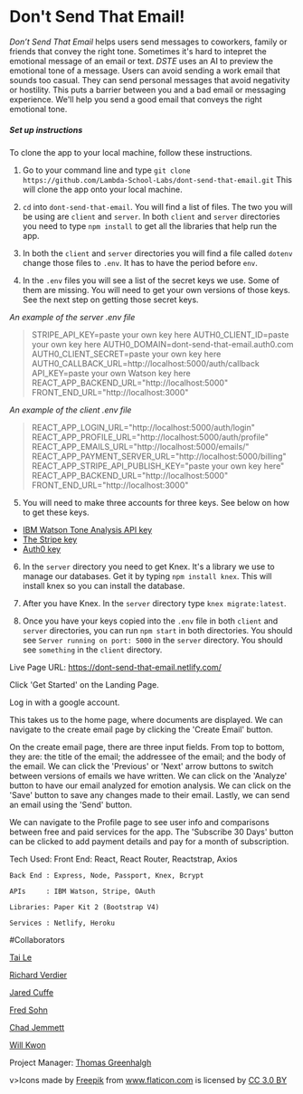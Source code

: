 Don't Send That Email!
=====================


*Don’t Send That Email* helps users send messages to coworkers, family or friends that convey the right tone. Sometimes it's hard to intepret the emotional message of an email or text.
*DSTE* uses an AI to preview the emotional tone of a message. Users can avoid sending a work email that sounds too casual. They can send personal messages that avoid negativity or hostility.
This puts a barrier between you and a bad email or messaging experience. We'll help you send a good email that conveys the right emotional tone.


##### Set up instructions

To clone the app to your local machine, follow these instructions.

1. Go to your command line and type `git clone https://github.com/Lambda-School-Labs/dont-send-that-email.git`
   This will clone the app onto your local machine.

2. `cd` into `dont-send-that-email`. You will find a list of files. The two you will be using are `client` and `server`.
   In both `client` and `server` directories you need to type `npm install` to get all the libraries that help run the app.

3. In both the `client` and `server` directories you will find a file called `dotenv` change those files to `.env`.  It has to have the period before `env`.

4. In the `.env` files you will see a list of the secret keys we use. Some of them are missing. You will need to get your own versions of those keys.  See the next step on getting those secret keys.

*An example of the server .env file*

> STRIPE\_API\_KEY=paste your own key here
AUTH0\_CLIENT\_ID=paste your own key here
AUTH0\_DOMAIN=dont-send-that-email.auth0.com
AUTH0\_CLIENT\_SECRET=paste your own key here
AUTH0\_CALLBACK\_URL=http://localhost:5000/auth/callback
API\_KEY=paste your own Watson key here
REACT\_APP\_BACKEND\_URL="http://localhost:5000"
FRONT\_END\_URL="http://localhost:3000"


*An example of the client .env file*
>REACT\_APP\_LOGIN\_URL="http://localhost:5000/auth/login"
REACT\_APP\_PROFILE_URL="http://localhost:5000/auth/profile"
REACT\_APP\_EMAILS_URL="http://localhost:5000/emails/"
REACT\_APP\_PAYMENT_SERVER_URL="http://localhost:5000/billing"
REACT\_APP\_STRIPE\_API\_PUBLISH\_KEY="paste your own key here"
REACT\_APP\_BACKEND\_URL="http://localhost:5000"
FRONT\_END\_URL="http://localhost:3000"



5. You will need to make three accounts for three keys. See below on how to get these keys.
  * [IBM Watson Tone Analysis API key](docs/watson_key_instructions.md)
  * [The Stripe key](stripe_instructions.md)
  * [Auth0 key](docs/auth0.md)

6. In the `server` directory you need to get Knex. It's a library we use to manage our databases.
  Get it by typing `npm install knex`. This will install knex so you can install the database.

8. After you have Knex. In the `server` directory type `knex migrate:latest`.

7. Once you have your keys copied into the `.env` file in both `client` and `server` directories, you can run `npm start` in both directories.
  You should see `Server running on port: 5000` in the `server` directory.
  You should see `something` in the `client` directory.





Live Page URL: https://dont-send-that-email.netlify.com/



Click 'Get Started' on the Landing Page.

Log in with a google account.

This takes us to the home page, where documents are displayed. We can navigate to the create email page by clicking the 'Create Email' button. 

On the create email page, there are three input fields. From top to bottom, they are: the title of the email; the addressee of the email; and the body of the email.
We can click the 'Previous' or 'Next' arrow buttons to switch between versions of emails we have written. We can click on the 'Analyze' button to have our email analyzed for emotion analysis. We can click on the 'Save' button to save any changes made to their email. Lastly, we can send an email using the 'Send' button.

We can navigate to the Profile page to see user info and comparisons between free and paid services for the app. The 'Subscribe 30 Days' button can be clicked to add payment details and pay for a month of subscription.

Tech Used:
    Front End: React, React Router, Reactstrap, Axios

    Back End : Express, Node, Passport, Knex, Bcrypt

    APIs     : IBM Watson, Stripe, OAuth

    Libraries: Paper Kit 2 (Bootstrap V4)

    Services : Netlify, Heroku

#Collaborators

[Tai Le](https://github.com/Ta1grr)

[Richard Verdier](https://github.com/rverdi642)

[Jared Cuffe](https://github.com/jcuffe)

[Fred Sohn](https://github.com/fron12)

[Chad Jemmett](https://github.com/ceejaay)

[Will Kwon](https://github.com/wtkwon)

Project Manager: [Thomas Greenhalgh](https://github.com/tgreenhalgh)


v>Icons made by <a href="https://www.freepik.com/" title="Freepik">Freepik</a> from <a href="https://www.flaticon.com/"                 title="Flaticon">www.flaticon.com</a> is licensed by <a href="http://creativecommons.org/licenses/by/3.0/"                 title="Creative Commons BY 3.0" target="_blank">CC 3.0 BY</a></div>

